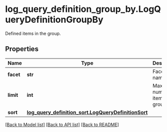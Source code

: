 # log_query_definition_group_by.LogQueryDefinitionGroupBy

Defined items in the group.
## Properties
Name | Type | Description | Notes
------------ | ------------- | ------------- | -------------
**facet** | **str** | Facet name. | 
**limit** | **int** | Maximum number of items in the group. | [optional] 
**sort** | [**log_query_definition_sort.LogQueryDefinitionSort**](LogQueryDefinitionSort.md) |  | [optional] 

[[Back to Model list]](../README.md#documentation-for-models) [[Back to API list]](../README.md#documentation-for-api-endpoints) [[Back to README]](../README.md)



